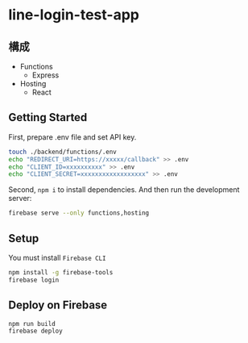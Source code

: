 # line-login-test-app

## 構成
- Functions
    - Express
- Hosting
    - React


## Getting Started

First, prepare .env file and set API key.
```sh
touch ./backend/functions/.env
echo "REDIRECT_URI=https://xxxxx/callback" >> .env
echo "CLIENT_ID=xxxxxxxxxx" >> .env
echo "CLIENT_SECRET=xxxxxxxxxxxxxxxxxx" >> .env
```
Second, `npm i` to install dependencies.
And then run the development server:
```sh
firebase serve --only functions,hosting
```

## Setup
You must install `Firebase CLI`
```sh
npm install -g firebase-tools
firebase login
```

## Deploy on Firebase
```sh
npm run build
firebase deploy
```
